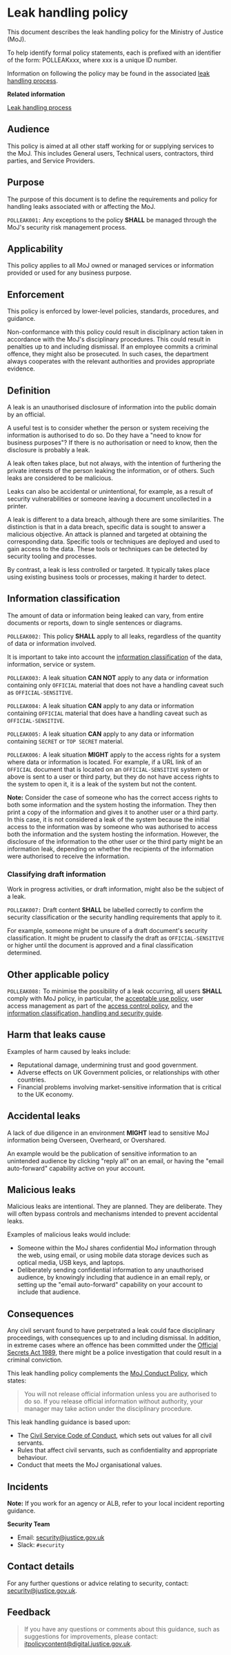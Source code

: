 # Leak handling policy

This document describes the leak handling policy for the Ministry of Justice \(MoJ\).

To help identify formal policy statements, each is prefixed with an identifier of the form: POLLEAKxxx, where xxx is a unique ID number.

Information on following the policy may be found in the associated [leak handling process](leak-handling-process.md).

**Related information**  


[Leak handling process](leak-handling-process.md)

## Audience

This policy is aimed at all other staff working for or supplying services to the MoJ. This includes General users, Technical users, contractors, third parties, and Service Providers.

## Purpose

The purpose of this document is to define the requirements and policy for handling leaks associated with or affecting the MoJ.

`POLLEAK001:` Any exceptions to the policy **SHALL** be managed through the MoJ's security risk management process.

## Applicability

This policy applies to all MoJ owned or managed services or information provided or used for any business purpose.

## Enforcement

This policy is enforced by lower-level policies, standards, procedures, and guidance.

Non-conformance with this policy could result in disciplinary action taken in accordance with the MoJ's disciplinary procedures. This could result in penalties up to and including dismissal. If an employee commits a criminal offence, they might also be prosecuted. In such cases, the department always cooperates with the relevant authorities and provides appropriate evidence.

## Definition

A leak is an unauthorised disclosure of information into the public domain by an official.

A useful test is to consider whether the person or system receiving the information is authorised to do so. Do they have a "need to know for business purposes"? If there is no authorisation or need to know, then the disclosure is probably a leak.

A leak often takes place, but not always, with the intention of furthering the private interests of the person leaking the information, or of others. Such leaks are considered to be malicious.

Leaks can also be accidental or unintentional, for example, as a result of security vulnerabilities or someone leaving a document uncollected in a printer.

A leak is different to a data breach, although there are some similarities. The distinction is that in a data breach, specific data is sought to answer a malicious objective. An attack is planned and targeted at obtaining the corresponding data. Specific tools or techniques are deployed and used to gain access to the data. These tools or techniques can be detected by security tooling and processes.

By contrast, a leak is less controlled or targeted. It typically takes place using existing business tools or processes, making it harder to detect.

## Information classification

The amount of data or information being leaked can vary, from entire documents or reports, down to single sentences or diagrams.

`POLLEAK002:` This policy **SHALL** apply to all leaks, regardless of the quantity of data or information involved.

It is important to take into account the [information classification](information-classification-handling-and-security-guide.md) of the data, information, service or system.

`POLLEAK003:` A leak situation **CAN NOT** apply to any data or information containing only `OFFICIAL` material that does not have a handling caveat such as `OFFICIAL-SENSITIVE`.

`POLLEAK004:` A leak situation **CAN** apply to any data or information containing `OFFICIAL` material that does have a handling caveat such as `OFFICIAL-SENSITIVE`.

`POLLEAK005:` A leak situation **CAN** apply to any data or information containing `SECRET` or `TOP SECRET` material.

`POLLEAK006:` A leak situation **MIGHT** apply to the access rights for a system where data or information is located. For example, if a URL link of an `OFFICIAL` document that is located on an `OFFICIAL-SENSITIVE` system or above is sent to a user or third party, but they do not have access rights to the system to open it, it is a leak of the system but not the content.

**Note:** Consider the case of someone who has the correct access rights to both some information and the system hosting the information. They then print a copy of the information and gives it to another user or a third party. In this case, it is not considered a leak of the system because the initial access to the information was by someone who was authorised to access both the information and the system hosting the information. However, the disclosure of the information to the other user or the third party might be an information leak, depending on whether the recipients of the information were authorised to receive the information.

### Classifying draft information

Work in progress activities, or draft information, might also be the subject of a leak.

`POLLEAK007:` Draft content **SHALL** be labelled correctly to confirm the security classification or the security handling requirements that apply to it.

For example, someone might be unsure of a draft document's security classification. It might be prudent to classify the draft as `OFFICIAL-SENSITIVE` or higher until the document is approved and a final classification determined.

## Other applicable policy

`POLLEAK008:` To minimise the possibility of a leak occurring, all users **SHALL** comply with MoJ policy, in particular, the [acceptable use policy](acceptable-use-policy.md), user access management as part of the [access control policy](access-control-policy.md), and the [information classification, handling and security guide](information-classification-handling-and-security-guide.md).

## Harm that leaks cause

Examples of harm caused by leaks include:

-   Reputational damage, undermining trust and good government.
-   Adverse effects on UK Government policies, or relationships with other countries.
-   Financial problems involving market-sensitive information that is critical to the UK economy.

## Accidental leaks

A lack of due diligence in an environment **MIGHT** lead to sensitive MoJ information being Overseen, Overheard, or Overshared.

An example would be the publication of sensitive information to an unintended audience by clicking "reply all" on an email, or having the "email auto-forward" capability active on your account.

## Malicious leaks

Malicious leaks are intentional. They are planned. They are deliberate. They will often bypass controls and mechanisms intended to prevent accidental leaks.

Examples of malicious leaks would include:

-   Someone within the MoJ shares confidential MoJ information through the web, using email, or using mobile data storage devices such as optical media, USB keys, and laptops.
-   Deliberately sending confidential information to any unauthorised audience, by knowingly including that audience in an email reply, or setting up the "email auto-forward" capability on your account to include that audience.

## Consequences

Any civil servant found to have perpetrated a leak could face disciplinary proceedings, with consequences up to and including dismissal. In addition, in extreme cases where an offence has been committed under the [Official Secrets Act 1989](https://www.legislation.gov.uk/ukpga/1989/6/contents), there might be a police investigation that could result in a criminal conviction.

This leak handling policy complements the [MoJ Conduct Policy](https://intranet.justice.gov.uk/documents/2015/04/conduct-policy.pdf), which states:

> You will not release official information unless you are authorised to do so. If you release official information without authority, your manager may take action under the disciplinary procedure.

This leak handling guidance is based upon:

-   The [Civil Service Code of Conduct](https://www.gov.uk/government/publications/civil-service-code/the-civil-service-code), which sets out values for all civil servants.
-   Rules that affect civil servants, such as confidentiality and appropriate behaviour.
-   Conduct that meets the MoJ organisational values.

## Incidents

**Note:** If you work for an agency or ALB, refer to your local incident reporting guidance.

**Security Team**

-   Email: [security@justice.gov.uk](mailto:security@justice.gov.uk)
-   Slack: `#security`

## Contact details

For any further questions or advice relating to security, contact: [security@justice.gov.uk](mailto:security@justice.gov.uk).

## Feedback

> If you have any questions or comments about this guidance, such as suggestions for improvements, please contact: [itpolicycontent@digital.justice.gov.uk](mailto:itpolicycontent@digital.justice.gov.uk).

